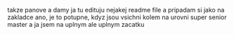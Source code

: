 takze panove a damy ja tu edituju nejakej readme file a pripadam si jako na zakladce
ano, je to potupne, kdyz jsou vsichni kolem na urovni super senior master a ja jsem na uplnym ale uplnym zacatku
